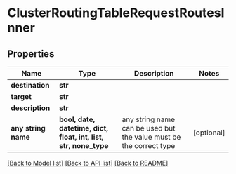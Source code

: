 # ClusterRoutingTableRequestRoutesInner


## Properties
Name | Type | Description | Notes
------------ | ------------- | ------------- | -------------
**destination** | **str** |  | 
**target** | **str** |  | 
**description** | **str** |  | 
**any string name** | **bool, date, datetime, dict, float, int, list, str, none_type** | any string name can be used but the value must be the correct type | [optional]

[[Back to Model list]](../README.md#documentation-for-models) [[Back to API list]](../README.md#documentation-for-api-endpoints) [[Back to README]](../README.md)


